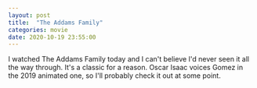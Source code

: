 ```yaml
---
layout: post
title:  "The Addams Family"
categories: movie
date: 2020-10-19 23:55:00
---
```


I watched The Addams Family today and I can't believe I'd never seen it all the way through. It's a classic for a reason. Oscar Isaac voices Gomez in the 2019 animated one, so I'll probably check it out at some point. 